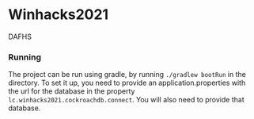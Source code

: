 # Winhacks2021
DAFHS

### Running

The project can be run using gradle, by running `./gradlew bootRun` in the directory. 
To set it up, you need to provide an application.properties with the url for the database in the property `lc.winhacks2021.cockroachdb.connect`. 
You will also need to provide that database. 
